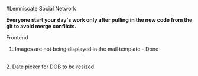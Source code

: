 #Lemniscate
Social Network

<b>Everyone start your day's work only after pulling in the new code from the git to avoid merge conflicts.</b>

Frontend
1. <strike>Images are not being displayed in the mail template</strike> - Done
<br>
2. Date picker for DOB to be resized
